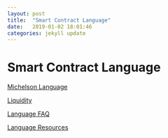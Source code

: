 ```yaml
---
layout: post
title:  "Smart Contract Language"
date:   2019-01-02 18:01:46
categories: jekyll update
---
```

# Smart Contract Language

[Michelson Language](./Michelson-Language-ac455695-0c33-440c-8b6e-f33e20edeb88.md)

[Liquidity](./Liquidity-496cfd55-f31f-445f-905b-c32e9b0e1fab.md)

[Language FAQ](./Language-FAQ-1b4e33a4-84e8-495c-8753-af04db58a791.md)

[Language Resources](./Language-Resources-938d5ce8-fc4b-4336-8f45-2b237499b761.md)